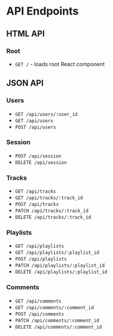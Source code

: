 # API Endpoints

## HTML API

### Root
  * `GET /` - loads root React component
  
## JSON API

### Users
  * `GET /api/users/:user_id`
  * `GET /api/users`
  * `POST /api/users`

### Session
  * `POST /api/session`
  * `DELETE /api/session`
  
### Tracks
  * `GET /api/tracks`
  * `GET /api/tracks/:track_id`
  * `POST /api/tracks`
  * `PATCH /api/tracks/:track_id`
  * `DELETE /api/tracks/:track_id`
  
### Playlists
  * `GET /api/playlists`
  * `GET /api/playlists/:playlist_id`
  * `POST /api/playlists`
  * `PATCH /api/playlists/:playlist_id`
  * `DELETE /api/playlists/:playlist_id`
  
### Comments
  * `GET /api/comments`
  * `GET /api/comments/:comment_id`
  * `POST /api/comments`
  * `PATCH /api/comments/:comment_id`
  * `DELETE /api/comments/:comment_id`
